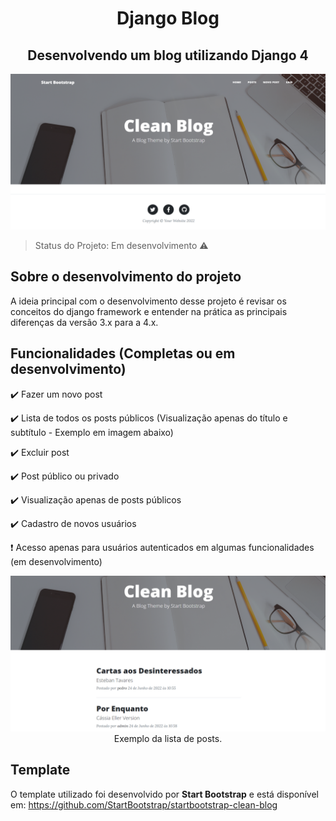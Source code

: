 <h1 align="center"> Django Blog </h1>
<h2 align="center"> Desenvolvendo um blog utilizando Django 4 </h2>

<p align="center">
    <img src="blog/static/assets/img/readme/01.png">
</p>

> Status do Projeto: Em desenvolvimento :warning:

## Sobre o desenvolvimento do projeto
A ideia principal com o desenvolvimento desse projeto é revisar os conceitos do django framework e entender na prática as principais diferenças da versão 3.x para a 4.x. 

## Funcionalidades (Completas ou em desenvolvimento)

:heavy_check_mark: Fazer um novo post

:heavy_check_mark: Lista de todos os posts públicos (Visualização apenas do título e subtítulo - Exemplo em imagem abaixo)

:heavy_check_mark: Excluir post

:heavy_check_mark: Post público ou privado

:heavy_check_mark: Visualização apenas de posts públicos

:heavy_check_mark: Cadastro de novos usuários

:exclamation: Acesso apenas para usuários autenticados em algumas funcionalidades (em desenvolvimento)

<p align="center">
    <img src="blog/static/assets/img/readme/02.png">
    <span>Exemplo da lista de posts.</span>
</p>

## Template
O template utilizado foi desenvolvido por **Start Bootstrap** e está disponível em: https://github.com/StartBootstrap/startbootstrap-clean-blog